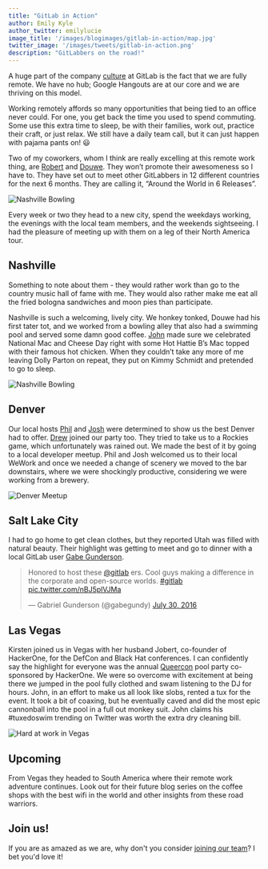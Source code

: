 ```yaml
---
title: "GitLab in Action"
author: Emily Kyle
author_twitter: emilylucie
image_title: '/images/blogimages/gitlab-in-action/map.jpg'
twitter_image: '/images/tweets/gitlab-in-action.png'
description: "GitLabbers on the road!"
---
```


A huge part of the company [culture] at GitLab is the fact that we are fully remote.
We have no hub; Google Hangouts are at our core and we are thriving on this model.

Working remotely affords so many opportunities that being tied to an office never could.
For one, you get back the time you used to spend commuting. Some use this extra time to
sleep, be with their families, work out, practice their craft, or just relax.
We still have a daily team call, but it can just happen with pajama pants on! 😃

<!-- more -->

Two of my coworkers, whom I think are really excelling at this remote work thing,
are [Robert] and [Douwe]. They won’t promote their awesomeness so I have to.
They have set out to meet other GitLabbers in 12 different countries for the next
6 months. They are calling it, “Around the World in 6 Releases”.

![Nashville Bowling](/images/blogimages/gitlab-in-action/nashville_work.jpg)

Every week or two they head to a new city, spend the weekdays working, the evenings with
the local team members, and the weekends sightseeing. I had the pleasure of meeting up
with them on a leg of their North America tour.

## Nashville

Something to note about them - they would rather work than go to the country music hall
of fame with me. They would also rather make me eat all the fried bologna sandwiches
and moon pies than participate.

Nashville is such a welcoming, lively city. We honkey tonked, Douwe had his first tater tot,
and we worked from a bowling alley that also had a swimming pool and served some damn good coffee.
[John] made sure we celebrated National Mac and Cheese Day right with some Hot Hattie B’s Mac
topped with their famous hot chicken. When they couldn’t take any more of me leaving Dolly Parton
on repeat, they put on Kimmy Schmidt and pretended to go to sleep.

![Nashville Bowling](/images/blogimages/gitlab-in-action/nashville.jpg)

## Denver

Our local hosts [Phil] and [Josh] were determined to show us the best Denver had to offer. [Drew] joined our party too.
They tried to take us to a Rockies game, which unfortunately was rained out. We made the best of it
by going to a local developer meetup. Phil and Josh welcomed us to their local WeWork and once
we needed a change of scenery we moved to the bar downstairs, where we were shockingly productive,
considering we were working from a brewery.

![Denver Meetup](/images/blogimages/gitlab-in-action/denver.jpg)

## Salt Lake City

I had to go home to get clean clothes, but they reported Utah was filled with natural beauty.
Their highlight was getting to meet and go to dinner with a local GitLab user [Gabe Gunderson].

<div class="center">

<blockquote class="twitter-tweet" data-lang="en"><p lang="en" dir="ltr">Honored to host these <a href="https://twitter.com/gitlab">@gitlab</a> ers. Cool guys making a difference in the corporate and open-source worlds. <a href="https://twitter.com/hashtag/gitlab?src=hash">#gitlab</a> <a href="https://t.co/nBJ5plVJMa">pic.twitter.com/nBJ5plVJMa</a></p>&mdash; Gabriel Gunderson (@gabegundy) <a href="https://twitter.com/gabegundy/status/759214257594662912">July 30, 2016</a></blockquote>
<script async src="//platform.twitter.com/widgets.js" charset="utf-8"></script>

</div>

## Las Vegas

Kirsten joined us in Vegas with her husband Jobert, co-founder of HackerOne, for the
DefCon and Black Hat conferences. I can confidently say the highlight for everyone was
the annual [Queercon] pool party co-sponsored by HackerOne.
We were so overcome with excitement at being there we jumped in the pool fully clothed and swam
listening to the DJ for hours. John, in an effort to make us all look like slobs, rented a tux
for the event. It took a bit of coaxing, but he eventually caved and did the most epic cannonball
into the pool in a full out monkey suit. John claims his #tuxedoswim trending on Twitter
was worth the extra dry cleaning bill.

![Hard at work in Vegas](/images/blogimages/gitlab-in-action/vegas.jpg)

## Upcoming

From Vegas they headed to South America where their remote work adventure continues.
Look out for their future blog series on the coffee shops with the best wifi
in the world and other insights from these road warriors.

## Join us!

If you are as amazed as we are, why don't you consider [joining our team][jobs]? I bet you'd love it! <i class="fa fa-gitlab fa-fw" style="color:rgb(252,109,38); font-size:.85em" aria-hidden="true"></i>


<!-- identifiers -->

[culture]: https://about.gitlab.com/culture/
[Douwe]: https://twitter.com/DouweM
[Drew]: https://twitter.com/drewblessing
[jobs]: https://about.gitlab.com/jobs/
[John]: https://twitter.com/northrup
[Josh]: https://twitter.com/wredej
[Phil]: https://twitter.com/pmanjr311
[Robert]: https://twitter.com/rspeicher
[queercon]: https://www.queercon.org/
[Gabe Gunderson]: https://twitter.com/gabegundy

<style>
  .center twitterwidget {
    margin-left: auto;
    margin-right: auto;
    display: block;
    box-shadow: 0 4px 18px 0 rgba(0, 0, 0, 0.1), 0 6px 20px 0 rgba(0, 0, 0, 0.09);
    margin-bottom: 20px;
    margin-top: 20px;
}
</style>